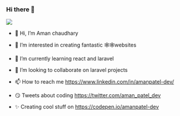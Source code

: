 ### Hi there 👋
![](https://github.com/amanpatel-dev/Image/blob/main/image/peakpx.jpg?raw=true)




- 👋 Hi, I’m Aman chaudhary

- 👀 I’m interested in creating fantastic 🕸🕸websites

- 🌱 I’m currently learning react and laravel

- 💞️ I’m looking to collaborate on laravel projects

- 📫 How to reach me https://www.linkedin.com/in/amanpatel-dev/

- 😏 Tweets about coding https://twitter.com/aman_patel_dev

- ✨ Creating cool stuff on https://codepen.io/amanpatel-dev
